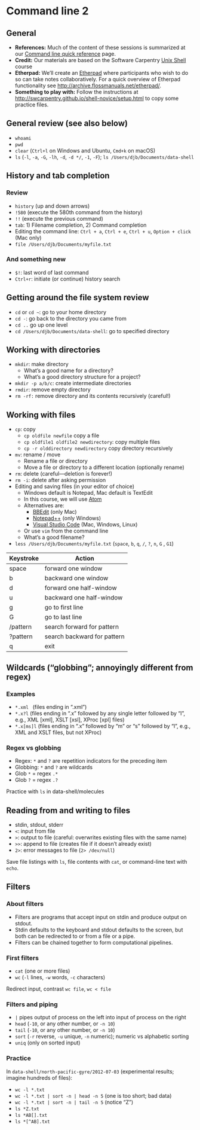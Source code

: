 # Command line 2

## General

* **References:** Much of the content of these sessions is summarized at our [Command line quick reference](command_resources.md) page.
* **Credit:** Our materials are based on the Software Carpentry [Unix Shell](http://swcarpentry.github.io/shell-novice/) course
* **Etherpad:** We’ll create an [Etherpad](https://etherpad.net) where participants who wish to do so can take notes collaboratively. For a quick overview of Etherpad functionality see <http://archive.flossmanuals.net/etherpad/>.
* **Something to play with:** Follow the instructions at <http://swcarpentry.github.io/shell-novice/setup.html> to copy some practice files.

## General review (see also below)

* `whoami`
* `pwd`
* `clear` (`Ctrl+l` on Windows and Ubuntu, `Cmd+k` on macOS)
* `ls` (`-l`, `-a`, `-G`, `-lh`, `-d`, `-d */`, `-1`, `-F`); `ls /Users/djb/Documents/data-shell`

## History and tab completion

### Review

* `history` (up and down arrows)
* `!580` (execute the 580th command from the history)
* `!!` (execute the previous command)
* `tab`: 1) Filename completion, 2) Command completion
* Editing the command line: `Ctrl + a`, `Ctrl + e`, `Ctrl + u`, `Option + click` (Mac only)
* `file /Users/djb/Documents/myfile.txt`

### And something new

* `$!`: last word of last command
* `Ctrl+r`: initiate (or continue) history search

## Getting around the file system review

* `cd` or `cd ~`: go to your home directory
* `cd -`: go back to the directory you came from
* `cd ..` go up one level
* `cd /Users/djb/Documents/data-shell`: go to specified directory

## Working with directories

* `mkdir`: make directory
	* What’s a good name for a directory?
	* What’s a good directory structure for a project?
* `mkdir -p a/b/c`: create intermediate directories
* `rmdir`: remove empty directory
* `rm -rf:` remove directory and its contents recursively (careful!)

## Working with files

* `cp`: copy
	* `cp oldfile newfile` copy a file
	* `cp oldfile1 oldfile2 newdirectory`: copy multiple files
	* `cp -r olddirectory newdirectory` copy directory recursively
* `mv`: rename / move
	* Rename a file or directory
	* Move a file or directory to a different location (optionally rename)
* `rm`: delete (careful—deletion is forever!)
* `rm -i`: delete after asking permission
* Editing and saving files (in your editor of choice)
	* Windows default is Notepad, Mac default is TextEdit
	* In this course, we will use [Atom](https://atom.io/)
	* Alternatives are:
		* [BBEdit](https://www.barebones.com/products/bbedit/) (only Mac)
		* [Notepad++](https://notepad-plus-plus.org/) (only Windows)
		* [Visual Studio Code](https://code.visualstudio.com/) (Mac, Windows, Linux)
	* Or use `vim` from the command line
	* What’s a good filename?
* `less /Users/djb/Documents/myfile.txt` (`space`, `b`, `q`, `/`, `?`, `n`, `G` , `G1`)

| Keystroke | Action |
| --------- | ------ |
| space | forward one window |
| b | backward one window |
| d | forward one half-window |
| u | backward one half-window |
| g | go to first line |
| G | go to last line |
| /pattern | search forward for pattern |
| ?pattern | search backward for pattern |
| q | exit |

## Wildcards (“globbing”; annoyingly different from regex)

### Examples

* `*.xml ` (files ending in “.xml”)
* `*.x?l` (files ending in “.x” followed by any single letter followed by “l”, e.g., XML [xml], XSLT [xsl], XProc [xpl] files)
* `*.x[ms]l` (files ending in “.x” followed by “m” or “s” followed by “l”, e.g., XML and XSLT files, but not XProc)

### Regex vs globbing

* Regex: `*` and `?` are repetition indicators for the preceding item
* Globbing: `*` and `?` are wildcards
* Glob `*` = regex `.*`
* Glob `?` = regex `.?`

Practice with `ls` in data-shell/molecules

## Reading from and writing to files

* stdin, stdout, stderr
* `<`: input from file
* `>`: output to file (careful: overwrites existing files with the same name)
* `>>`: append to file (creates file if it doesn’t already exist)
* `2>`: error messages to file (`2> /dev/null`)

Save file listings with `ls`, file contents with `cat`, or command-line text with `echo`.

## Filters

### About filters

* Filters are programs that accept input on stdin and produce output on stdout.
* Stdin defaults to the keyboard and stdout defaults to the screen, but both can be redirected to or from a file or a pipe.
* Filters can be chained together to form computational pipelines.

### First filters

* `cat` (one or more files)
* `wc` (`-l` lines, `-w` words, `-c` characters)

Redirect input, contrast `wc file`, `wc < file`

### Filters and piping

* `|` pipes output of process on the left into input of process on the right
* `head` (`-10`, or any other number, or `-n 10`)
* `tail` (`-10`, or any other number, or `-n 10`)
* `sort` (`-r` reverse, `-u` unique, `-n` numeric); numeric vs alphabetic sorting
* `uniq` (only on sorted input)

### Practice

In `data-shell/north-pacific-gyre/2012-07-03` (experimental results; imagine hundreds of files):

* `wc -l *.txt`
* `wc -l *.txt | sort -n | head -n 5` (one is too short; bad data)
* `wc -l *.txt | sort -n | tail -n 5` (notice “Z”)
* `ls *Z.txt`
* `ls *AB[].txt`
* `ls *[^AB].txt`
